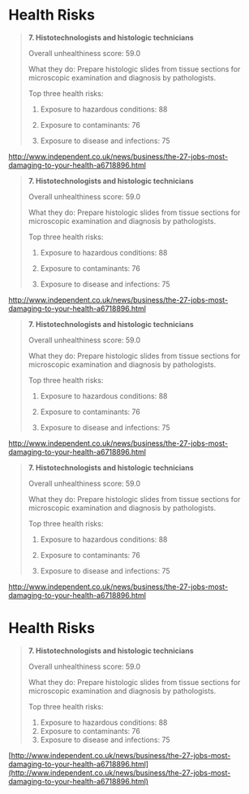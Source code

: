 # Health Risks


> **7. Histotechnologists and histologic technicians**
>
> Overall unhealthiness score: 59.0
>
> What they do: Prepare histologic slides from tissue sections for microscopic examination and diagnosis by pathologists.
>
> Top three health risks:
>
> 1. Exposure to hazardous conditions: 88
>
> 2. Exposure to contaminants: 76
>
> 3. Exposure to disease and infections: 75

http://www.independent.co.uk/news/business/the-27-jobs-most-damaging-to-your-health-a6718896.html

> **7. Histotechnologists and histologic technicians**
>
> Overall unhealthiness score: 59.0
>
> What they do: Prepare histologic slides from tissue sections for microscopic examination and diagnosis by pathologists.
>
> Top three health risks:
>
> 1. Exposure to hazardous conditions: 88
>
> 2. Exposure to contaminants: 76
>
> 3. Exposure to disease and infections: 75

http://www.independent.co.uk/news/business/the-27-jobs-most-damaging-to-your-health-a6718896.html

> **7. Histotechnologists and histologic technicians**
>
> Overall unhealthiness score: 59.0
>
> What they do: Prepare histologic slides from tissue sections for microscopic examination and diagnosis by pathologists.
>
> Top three health risks:
>
> 1. Exposure to hazardous conditions: 88
>
> 2. Exposure to contaminants: 76
>
> 3. Exposure to disease and infections: 75

http://www.independent.co.uk/news/business/the-27-jobs-most-damaging-to-your-health-a6718896.html

> **7. Histotechnologists and histologic technicians**
>
> Overall unhealthiness score: 59.0
>
> What they do: Prepare histologic slides from tissue sections for microscopic examination and diagnosis by pathologists.
>
> Top three health risks:
>
> 1. Exposure to hazardous conditions: 88
>
> 2. Exposure to contaminants: 76
>
> 3. Exposure to disease and infections: 75

http://www.independent.co.uk/news/business/the-27-jobs-most-damaging-to-your-health-a6718896.html

# Health Risks

> **7. Histotechnologists and histologic technicians**
>
> Overall unhealthiness score: 59.0
>
> What they do: Prepare histologic slides from tissue sections for microscopic examination and diagnosis by pathologists.
>
> Top three health risks:
>
> 1. Exposure to hazardous conditions: 88
> 2. Exposure to contaminants: 76
> 3. Exposure to disease and infections: 75

[http://www.independent.co.uk/news/business/the-27-jobs-most-damaging-to-your-health-a6718896.html](http://www.independent.co.uk/news/business/the-27-jobs-most-damaging-to-your-health-a6718896.html)


